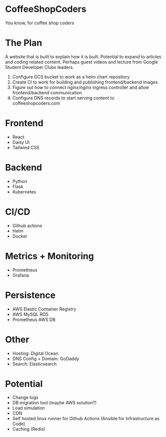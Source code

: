 # CoffeeShopCoders
You know, for coffee shop coders

# The Plan
A website that is built to explain how it is built.
Potential to expand to articles and coding related content.
Perhaps guest videos and lecture from Google Student Developer Clubs leaders.

1. Configure GCS bucket to work as a helm chart repository
2. Create CI to work for building and publishing frontend/backend images
3. Figure out how to connect nginx/nginx ingress controller and allow frontend/backend communication
4. Configure DNS records to start serving content to coffeeshopcoders.com

# Frontend
- React
- Daisy UI
- Tailwind CSS

# Backend
- Python
- Flask
- Kubernetes

# CI/CD
- Github actions
- Helm
- Docker

# Metrics + Monitoring
- Prometheus
- Grafana

# Persistence
- AWS Elastic Container Registry
- AWS MySQL RDS
- Prometheus AWS DB

# Other
- Hosting: Digital Ocean
- DNS Config + Domain: GoDaddy
- Search: Elasticsearch

# Potential
- Change logs
- DB migration tool (maybe AWS solution?)
- Load simulation
- CDN
- Self hosted linux runner for Github Actions (Ansible for Infrastructure as Code)
- Caching (Redis)